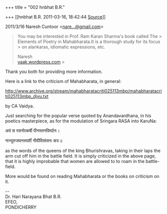 +++
title = "002 hnbhat B.R."

+++
[[hnbhat B.R.	2011-03-16, 18:42:44 [Source](https://groups.google.com/g/samskrita/c/wcSZY1W85ZQ)]]



  
  

2011/3/16 Naresh Cuntoor \<[nare...@gmail.com]()\>

  

> You may be interested in Prof. Ram Karan Sharma's book called The > Elements of Poetry in Mahabharata.It is a thorough study for its focus > on alankaras, idiomatic expressions, etc.  
>   
>   
> Naresh  
> [vaak.wordpress.com](http://vaak.wordpress.com) >
> 
> > 
> > 
> > 
> > 
> > 

  

Thank you both for providing more information.

  

Here is a link to the criticism of Mahabharata, in general:

  

<http://www.archive.org/stream/mahabharatacriti025113mbp/mahabharatacriti025113mbp_djvu.txt>

  

by CA Vaidya.

  

Just searching for the popular verse quoted by Anandavardhana, in his poetics masterpiece, as for the modulation of Sringara RASA into KaruNa:

  

अयं स रसनोत्कर्षी पीनस्तनविमर्दनः।

नाभ्यूरुजघनस्पर्शी नीवीविस्रंसनः करः॥

  

as the words of the queens of the king Bhurishravas, taking in their laps the arm cut off him in the battle field. It is simply criticized in the above page, that it is highly improbable that women are allowed to to roam in the battle-field.

  

More would be found on reading Mahabharata or the books on criticism on it.

  
--  
Dr. Hari Narayana Bhat B.R.  
EFEO,  
PONDICHERRY  


